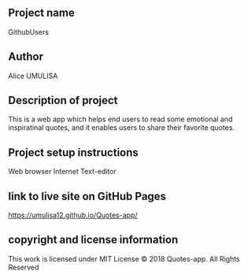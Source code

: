 ## Project name
GithubUsers

## Author
Alice UMULISA

## Description of project
This is a web app which helps end users to read some emotional and inspiratinal quotes, and it enables users to share their favorite quotes.

## Project setup instructions
Web browser Internet Text-editor

## link to live site on GitHub Pages
https://umulisa12.github.io/Quotes-app/

## copyright and license information
This work is licensed under MIT License © 2018 Quotes-app. All Rights Reserved